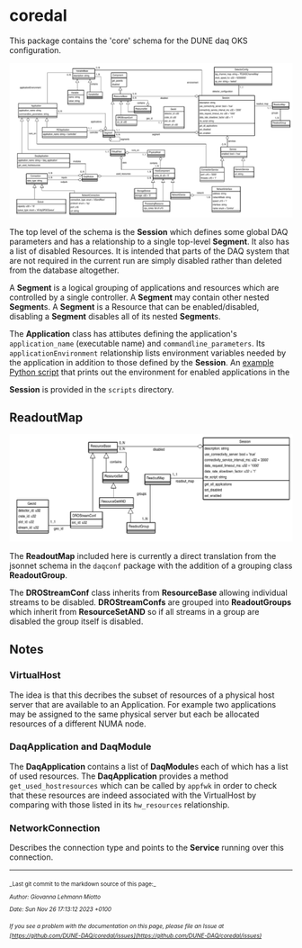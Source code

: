 # coredal
This package contains the 'core' schema for the DUNE daq OKS configuration.

  ![schema](schema.png)

The top level of the schema is the **Session** which defines some global
DAQ parameters and has a relationship to a single top-level **Segment**.
It also has a list of disabled Resources. It is intended that parts of
the DAQ system that are not required in the current run are simply
disabled rather than deleted from the database altogether.

A **Segment** is a logical grouping of applications and resources which
are controlled by a single controller. A **Segment** may contain other
nested **Segment**s. A **Segment** is a Resource that can be enabled/disabled,
disabling a **Segment** disables all of its nested **Segment**s.

The **Application** class has attibutes defining the application's
 `application_name` (executable name) and `commandline_parameters`. Its
 `applicationEnvironment` relationship lists environment variables needed by the
 application in addition to those defined by the **Session**. An
 [example Python script](https://github.com/DUNE-DAQ/coredal/blob/develop/scripts/app_environment.py)
 that prints out the environment for enabled applications in the

 **Session** is provided in the `scripts` directory.

## ReadoutMap

 ![ReadoutMap schema](ReadoutMap.png)

 The **ReadoutMap** included here is currently a direct translation
from the jsonnet schema in the `daqconf` package with the addition of
a grouping class **ReadoutGroup**.

 The **DROStreamConf** class inherits from **ResourceBase** allowing
individual streams to be disabled.  **DROStreamConfs** are grouped
into **ReadoutGroups** which inherit from **ResourceSetAND** so if all
streams in a group are disabled the group itself is disabled.


## Notes

### VirtualHost

 The idea is that this decribes the subset of resources of a physical
host server that are available to an Application. For example two
applications may be assigned to the same physical server but each be
allocated resources of a different NUMA node.

### **DaqApplication** and **DaqModule**

 The **DaqApplication** contains a list of **DaqModule**s each of which has a
list of used resources. The **DaqApplication** provides a method
`get_used_hostresources` which can be called by `appfwk` in order to check
that these resources are indeed associated with the VirtualHost by
comparing with those listed in its `hw_resources` relationship.

### NetworkConnection
  Describes the connection type and points to the **Service** running over this connection.


-----

<font size="1">
_Last git commit to the markdown source of this page:_


_Author: Giovanna Lehmann Miotto_

_Date: Sun Nov 26 17:13:12 2023 +0100_

_If you see a problem with the documentation on this page, please file an Issue at [https://github.com/DUNE-DAQ/coredal/issues](https://github.com/DUNE-DAQ/coredal/issues)_
</font>
